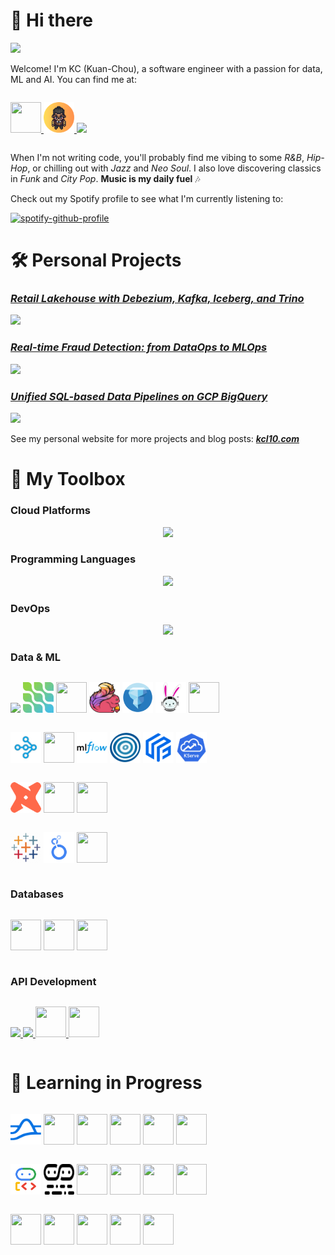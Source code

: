 <!--
**kuanchoulai10/kuanchoulai10** is a ✨ _special_ ✨ repository because its `README.md` (this file) appears on your GitHub profile.

Here are some ideas to get you started:

- 🔭 I’m currently working on ...
- 🌱 I’m currently learning ...
- 👯 I’m looking to collaborate on ...
- 🤔 I’m looking for help with ...
- 💬 Ask me about ...
- 📫 How to reach me: ...
- 😄 Pronouns: ...
- ⚡ Fun fact: ...



https://shields.io/
https://simpleicons.org/
https://github.com/tandpfun/skill-icons
https://devicon.dev/
https://www.svgrepo.com/collection/colored-svg-logos/
https://gcpicons.com/icons/
https://lobehub.com/icons

Example GitHub Profile:
- https://github.com/CyrisXD/CyrisXD/blob/master/README.md
-->

# 👋 Hi there 

![](assets/header.gif)

Welcome! I'm KC (Kuan-Chou), a software engineer with a passion for data, ML and AI. You can find me at:


<div style="display: flex; gap: 45px;">
  <p align="center">
    <a href="https://www.linkedin.com/in/kuanchoulai/" target="_blank">
      <img src="https://cdn.jsdelivr.net/gh/devicons/devicon@latest/icons/linkedin/linkedin-original.svg" width="49" height="49"/>
    </a>
    <a href="https://kcl10.com" target="_blank">
      <img src="assets/avatar-sunset-circle.png" width="49" height="49"/>
    </a>
    <a href="https://instagram.com/kc.dev10" target="_blank">
      <img src="https://skillicons.dev/icons?i=instagram"/>
    </a>
  </p>
</div>

When I'm not writing code, you'll probably find me vibing to some *R&B*, *Hip-Hop*, or chilling out with *Jazz* and *Neo Soul*. I also love discovering classics in *Funk* and *City Pop*. **Music is my daily fuel** 🎶

Check out my Spotify profile to see what I'm currently listening to:

[![spotify-github-profile](https://spotify-github-profile.kittinanx.com/api/view?uid=abscorpio1025&cover_image=true&theme=default&show_offline=false&background_color=121212&interchange=false&bar_color=7d7d7d&bar_color_cover=true)](https://github.com/kittinan/spotify-github-profile)

# 🛠️ Personal Projects

### [*Retail Lakehouse with Debezium, Kafka, Iceberg, and Trino*](https://kcl10.com/side-projects/retail-lakehouse/)

![](https://kcl10.com/side-projects/retail-lakehouse/architecture.drawio.svg)

### [*Real-time Fraud Detection: from DataOps to MLOps*](https://kcl10.com/side-projects/data2ml-ops/)

![](https://kcl10.com/side-projects/data2ml-ops/architecture.drawio.svg)


### [*Unified SQL-based Data Pipelines on GCP BigQuery*](https://kcl10.com/side-projects/data-mesh/)

![](https://kcl10.com/side-projects/data-mesh/static/combined.drawio.svg)

See my personal website for more projects and blog posts: [***kcl10.com***](https://kcl10.com)


# 🧰 My Toolbox

### Cloud Platforms

<p align="center">
  <a href="https://kcl10.com">
    <img src="https://skillicons.dev/icons?i=aws,gcp"/>
  </a>
</p>


### Programming Languages

<p align="center">
  <a href="https://kcl10.com">
    <img src="https://skillicons.dev/icons?i=py,java,scala,bash"/>
  </a>
</p>

### DevOps

<p align="center">
  <a href="https://kcl10.com">
    <img src="https://skillicons.dev/icons?i=docker,kubernetes,terraform,githubactions"/>
  </a>
</p>

### Data & ML

<div style="display: flex; gap: 45px;">
  <p align="center">
    <img src="https://skillicons.dev/icons?i=kafka"/>
    <img src="assets/debezium.svg" width="49" height="49"/>
    <img src="https://cdn.jsdelivr.net/gh/devicons/devicon@latest/icons/apachespark/apachespark-original.svg" width="49" height="49"/>
    <img src="assets/flink.png" width="49" height="49"/>
    <img src="assets/iceberg.png" width="49" height="49"/>
    <img src="assets/trino.png" width="49" height="49"/>
    <img src="https://cdn.jsdelivr.net/gh/devicons/devicon@latest/icons/apacheairflow/apacheairflow-original.svg" width="49" height="49"/>
  </p>
</div>

<div style="display: flex; gap: 45px;">
  <p align="center">
    <img src="assets/ray.png" width="49" height="49"/>
    <img src="https://cdn.jsdelivr.net/gh/devicons/devicon@latest/icons/scikitlearn/scikitlearn-original.svg" width="49" height="49"/>
    <img src="assets/mlflow.png" width="49" height="49"/>
    <img src="assets/optuna.png" width="49" height="49"/>
    <img src="assets/feast.png" width="49" height="49"/>
    <img src="assets/kserve.png" width="49" height="49"/>
  </p>
</div>

<div style="display: flex; gap: 45px;">
  <p align="center">
    <img src="assets/dbt.png" width="49" height="49"/>
    <img src="https://cdn.jsdelivr.net/gh/devicons/devicon@latest/icons/pandas/pandas-original-wordmark.svg" width="49" height="49"/>
    <img src="https://cdn.jsdelivr.net/gh/devicons/devicon@latest/icons/numpy/numpy-original.svg" width="49" height="49"/>
  </p>
</div>

<div style="display: flex; gap: 45px;">
  <p align="center">
    <img src="assets/tableau.png" width="49" height="49"/>
    <img src="assets/looker-studio.svg" width="49" height="49"/>
    <img src="https://cdn.jsdelivr.net/gh/devicons/devicon@latest/icons/streamlit/streamlit-original.svg" width="49" height="49"/>
  </p>
</div>


### Databases 

<div style="display: flex; gap: 45px;">
  <p align="center">
    <img src="https://cdn.jsdelivr.net/gh/devicons/devicon@latest/icons/redis/redis-original.svg" width="49" height="49"/>
    <img src="https://cdn.jsdelivr.net/gh/devicons/devicon@latest/icons/postgresql/postgresql-plain.svg"  width="49" height="49"/>
    <img src="https://cdn.jsdelivr.net/gh/devicons/devicon@latest/icons/mysql/mysql-original.svg" width="49" height="49"/>
  </p>
</div>


### API Development

<div style="display: flex; gap: 45px;">
  <p align="center">
    <a href="https://kcl10.com"> <img src="https://skillicons.dev/icons?i=fastapi"/> </a>
    <a href="https://kcl10.com"> <img src="https://skillicons.dev/icons?i=flask"/> </a>
    <a href="https://kcl10.com"> <img src="https://cdn.jsdelivr.net/gh/devicons/devicon@latest/icons/grpc/grpc-plain.svg" width="49" height="49"/> </a>
    <img src="https://cdn.jsdelivr.net/gh/devicons/devicon@latest/icons/pytest/pytest-original.svg" width="49" height="49"/>
  </p>
</div>


<!-- UV
<div style="display: flex; gap: 45px;">
  <p align="center">
    <img src="assets/uv.svg" width="49" height="49"/>
  </p>
</div> -->


# 🌱 Learning in Progress

<div style="display: flex; gap: 45px;">
  <p align="center">
    <img src="assets/pulsar.svg" width="49" height="49"/>
    <img src="https://cdn.jsdelivr.net/gh/devicons/devicon@latest/icons/elasticsearch/elasticsearch-original.svg" width="49" height="49"/>
    <img src="https://cdn.jsdelivr.net/gh/devicons/devicon@latest/icons/argocd/argocd-original.svg" width="49" height="49"/>
    <img src="https://cdn.jsdelivr.net/gh/devicons/devicon@latest/icons/grafana/grafana-original.svg" width="49" height="49"/>
    <img src="https://cdn.jsdelivr.net/gh/devicons/devicon@latest/icons/prometheus/prometheus-original.svg" width="49" height="49"/>
    <img src="https://cdn.jsdelivr.net/gh/devicons/devicon@latest/icons/opentelemetry/opentelemetry-original.svg" width="49" height="49"/>

  </p>
</div>

<div style="display: flex; gap: 45px;">
  <p align="center">
    <img src="https://raw.githubusercontent.com/a2aproject/A2A/refs/heads/main/docs/assets/adk.svg" width="49" height="49"/>
    <img src="https://raw.githubusercontent.com/a2aproject/A2A/refs/heads/main/docs/assets/a2a-logo-black.svg" width="49" height="49"/>
    <img src="https://registry.npmmirror.com/@lobehub/icons-static-png/1.55.0/files/light/mcp.png" width="49" height="49"/>
    <img src="https://registry.npmmirror.com/@lobehub/icons-static-png/1.55.0/files/light/openai.png" width="49" height="49"/>
    <img src="https://registry.npmmirror.com/@lobehub/icons-static-png/1.55.0/files/dark/pydanticai-color.png" width="49" height="49"/>
    <img src="https://registry.npmmirror.com/@lobehub/icons-static-png/1.55.0/files/dark/n8n-color.png" width="49" height="49"/>
  </p>
</div>


<div style="display: flex; gap: 45px;">
  <p align="center">
    <img src="https://www.svgrepo.com/show/353978/kong-icon.svg" width="49" height="49"/>
    <img src="https://cdn.jsdelivr.net/gh/devicons/devicon@latest/icons/envoy/envoy-original.svg" width="49" height="49"/>
    <img src="https://api.civo.com/k3s-marketplace/istio.png" width="49" height="49"/>
    <img src="https://knative.dev/docs/images/logo/rgb/knative-logo-rgb.png" width="49" height="49"/>
    <img src="https://blog.crossplane.io/content/images/2023/09/crossplane-icon-color.png" width="49" height="49"/>
  </p>
</div>

